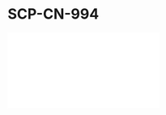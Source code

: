 # SCP-CN-994

<iframe frameborder='0' scrolling='auto' class='html-block-iframe' src='/scp-cn-994/html/bf9556c5d592b01e46c3acd668763532b78e12c3-4881751381103371743' allowtransparency='true' />


